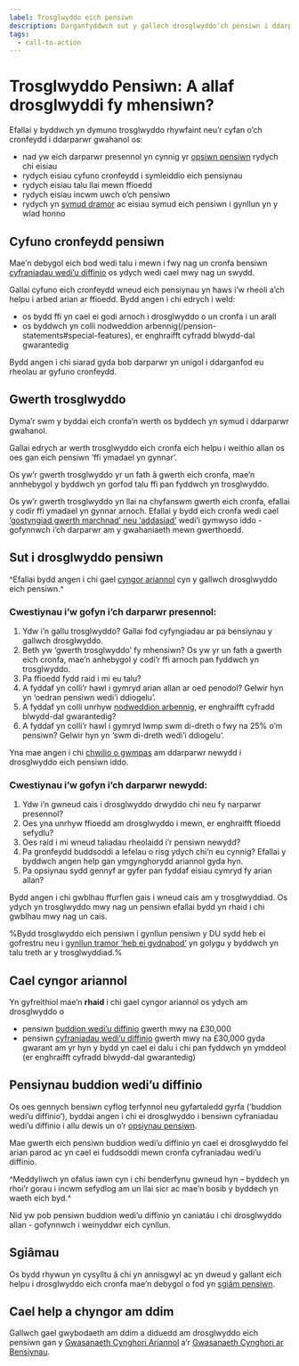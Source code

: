 ```yaml
---
label: Trosglwyddo eich pensiwn
description: Darganfyddwch sut y gallech drosglwyddo'ch pensiwn i ddarparwr newydd a sut i gyfuno'ch cronfeydd pensiwn. Trefnwch apwyntiad Pension Wise heddiw.
tags:
  - call-to-action
---
```


# Trosglwyddo Pensiwn: A allaf drosglwyddi fy mhensiwn?

Efallai y byddwch yn dymuno trosglwyddo rhywfaint neu’r cyfan o’ch cronfeydd i ddarparwr gwahanol os:

- nad yw eich darparwr presennol yn cynnig yr [opsiwn pensiwn](/pension-pot-options) rydych chi eisiau
- rydych eisiau cyfuno cronfeydd i symleiddio eich pensiynau
- rydych eisiau talu llai mewn ffioedd
- rydych eisiau incwm uwch o’ch pensiwn
- rydych yn [symud dramor](https://www.gov.uk/transferring-your-pension/transferring-to-an-overseas-pension-scheme) ac eisiau symud eich pensiwn i gynllun yn y wlad honno

## Cyfuno cronfeydd pensiwn

Mae’n debygol eich bod wedi talu i mewn i fwy nag un cronfa bensiwn [cyfraniadau wedi’u diffinio](/pension-types) os ydych wedi cael mwy nag un swydd.

Gallai cyfuno eich cronfeydd wneud eich pensiynau yn haws i’w rheoli a’ch helpu i arbed arian ar ffioedd. Bydd angen i chi edrych i weld:

 - os bydd ffi yn cael ei godi arnoch i drosglwyddo o un cronfa i un arall
 - os byddwch yn colli nodweddion arbennig(/pension-statements#special-features), er enghraifft cyfradd blwydd-dal gwarantedig

Bydd angen i chi siarad gyda bob darparwr yn unigol i ddarganfod eu rheolau ar gyfuno cronfeydd.

## Gwerth trosglwyddo

Dyma’r swm y byddai eich cronfa’n werth os byddech yn symud i ddarparwr gwahanol.

Gallai edrych ar werth trosglwyddo eich cronfa eich helpu i weithio allan os oes gan eich pensiwn ‘ffi ymadael yn gynnar’.

Os yw’r gwerth trosglwyddo yr un fath â gwerth eich cronfa, mae’n annhebygol y byddwch yn gorfod talu ffi pan fyddwch yn trosglwyddo.

Os yw’r gwerth trosglwyddo yn llai na chyfanswm gwerth eich cronfa, efallai y codir ffi ymadael yn gynnar arnoch. Efallai y bydd eich cronfa wedi cael [’gostyngiad gwerth marchnad’ neu ‘addasiad’](/pension-statements#special-features) wedi’i gymwyso iddo - gofynnwch i’ch darparwr am y gwahaniaeth mewn gwerthoedd.

## Sut i drosglwyddo pensiwn

^Efallai bydd angen i chi gael [cyngor ariannol](/transfer-pension#getting-financial-advice) cyn y gallwch drosglwyddo eich pensiwn.^

### Cwestiynau i’w gofyn i’ch darparwr **presennol**:

1. Ydw i’n gallu trosglwyddo? Gallai fod cyfyngiadau ar pa bensiynau y gallwch drosglwyddo.
2. Beth yw ‘gwerth trosglwyddo’ fy mhensiwn? Os yw yr un fath a gwerth eich cronfa, mae’n anhebygol y codi’r ffi arnoch pan fyddwch yn trosglwyddo.
3. Pa ffioedd fydd raid i mi eu talu?
4. A fyddaf yn colli’r hawl i gymryd arian allan ar oed penodol? Gelwir hyn yn ‘oedran pensiwn wedi’i ddiogelu’.
5. A fyddaf yn colli unrhyw [nodweddion arbennig](/pension-statements#special-features), er enghraifft cyfradd blwydd-dal gwarantedig?
6. A fyddaf yn colli’r hawl i gymryd lwmp swm di-dreth o fwy na 25% o’m pensiwn? Gelwir hyn yn ‘swm di-dreth wedi’i ddiogelu’.

Yna mae angen i chi [chwilio o gwmpas](/shop-around) am ddarparwr newydd i drosglwyddo eich pensiwn iddo.

### Cwestiynau i’w gofyn i’ch darparwr **newydd**:

1. Ydw i’n gwneud cais i drosglwyddo drwyddo chi neu fy narparwr presennol?
2. Oes yna unrhyw ffioedd am drosglwyddo i mewn, er enghraifft ffioedd sefydlu?
3. Oes raid i mi wneud taliadau rheolaidd i’r pensiwn newydd?
4. Pa gronfeydd buddsoddi a lefelau o risg ydych chi’n eu cynnig? Efallai y byddwch angen help gan ymgynghorydd ariannol gyda hyn.
5. Pa opsiynau sydd gennyf ar gyfer pan fyddaf eisiau cymryd fy arian allan?

Bydd angen i chi gwblhau ffurflen gais i wneud cais am y trosglwyddiad. Os ydych yn trosglwyddo mwy nag un pensiwn efallai bydd yn rhaid i chi gwblhau mwy nag un cais.

%Bydd trosglwyddo eich pensiwn i gynllun pensiwn y DU sydd heb ei gofrestru neu i [gynllun tramor ‘heb ei gydnabod’](https://www.gov.uk/transferring-your-pension/transferring-to-an-overseas-pension-scheme) yn golygu y byddwch yn talu treth ar y trosglwyddiad.%

## Cael cyngor ariannol

Yn gyfreithiol mae’n **rhaid** i chi gael cyngor ariannol os ydych am drosglwyddo o

 - pensiwn [buddion wedi’u diffinio](/pension-types#defined-benefit-final-salary-or-career-average) gwerth mwy na £30,000
 - pensiwn [cyfraniadau wedi’u diffinio](/pension-types#defined-contribution) gwerth mwy na £30,000 gyda gwarant am yr hyn y bydd yn cael ei dalu i chi pan fyddwch yn ymddeol (er enghraifft cyfradd blwydd-dal gwarantedig)

## Pensiynau buddion wedi’u diffinio

Os oes gennych bensiwn cyflog terfynnol neu gyfartaledd gyrfa (’buddion wedi’u diffinio’), byddai angen i chi ei drosglwyddo i bensiwn cyfraniadau wedi’u diffinio i allu dewis un o’r [opsiynau pensiwn](/pension-pot-options).

Mae gwerth eich pensiwn buddion wedi’u diffinio yn cael ei drosglwyddo fel arian parod ac yn cael ei fuddsoddi mewn cronfa cyfraniadau wedi’u diffinio.

^Meddyliwch yn ofalus iawn cyn i chi benderfynu gwneud hyn – byddech yn rhoi’r gorau i incwm sefydlog am un llai sicr ac mae’n bosib y byddech yn waeth eich byd.^

Nid yw pob pensiwn buddion wedi’u diffinio yn caniatáu i chi drosglwyddo allan - gofynnwch i weinyddwr eich cynllun.

## Sgiâmau

Os bydd rhywun yn cysylltu â chi yn annisgwyl ac yn dweud y gallant eich helpu i drosglwyddo eich cronfa mae’n debygol o fod yn [sgiâm pensiwn](/scams).

## Cael help a chyngor am ddim

Gallwch gael gwybodaeth am ddim a diduedd am drosglwyddo eich pensiwn gan y [Gwasanaeth Cynghori Ariannol](https://www.moneyadviceservice.org.uk/en) a’r [Gwasanaeth Cynghori ar Bensiynau](http://www.pensionsadvisoryservice.org.uk).

